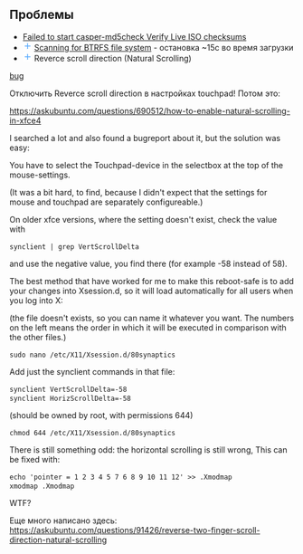 ## Проблемы

- [Failed to start casper-md5check Verify Live ISO checksums](casper-md5check)
- ![+][pl] [Scanning for BTRFS file system](scanning4btrfs) - остановка ~15с во время загрузки
- ![+][pl] Reverce scroll direction (Natural Scrolling)

[bug](https://bugzilla.xfce.org/show_bug.cgi?id=11193)

Отключить Reverce scroll direction в настройках touchpad! Потом это:

<https://askubuntu.com/questions/690512/how-to-enable-natural-scrolling-in-xfce4>

I searched a lot and also found a bugreport about it, but the solution was easy:

You have to select the Touchpad-device in the selectbox at the top of the mouse-settings.

(It was a bit hard, to find, because I didn't expect that the settings for mouse and touchpad are separately configureable.)

On older xfce versions, where the setting doesn't exist, check the value with

    synclient | grep VertScrollDelta

and use the negative value, you find there (for example -58 instead of 58).

The best method that have worked for me to make this reboot-safe is to add your changes into Xsession.d, so it will load automatically for all users when you log into X:

(the file doesn't exists, so you can name it whatever you want. The numbers on the left means the order in which it will be executed in comparison with the other files.)

    sudo nano /etc/X11/Xsession.d/80synaptics

Add just the synclient commands in that file:

    synclient VertScrollDelta=-58
    synclient HorizScrollDelta=-58

(should be owned by root, with permissions 644)

    chmod 644 /etc/X11/Xsession.d/80synaptics

There is still something odd: the horizontal scrolling is still wrong, This can be fixed with:

    echo 'pointer = 1 2 3 4 5 7 6 8 9 10 11 12' >> .Xmodmap
    xmodmap .Xmodmap

<span class="ques">WTF?</span>

Еще много написано здесь: <https://askubuntu.com/questions/91426/reverse-two-finger-scroll-direction-natural-scrolling>


[pl]: /i/pl.png
